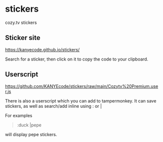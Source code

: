 # stickers
cozy.tv stickers

## Sticker site
https://kanyecode.github.io/stickers/

Search for a sticker, then click on it to copy the code to your clipboard.


## Userscript
https://github.com/KANYEcode/stickers/raw/main/Cozytv%20Premium.user.js

There is also a userscript which you can add to tampermonkey. It can save stickers, as well as search/add inline using : or |

For examples
> :duck
> |pepe

will display pepe stickers.
